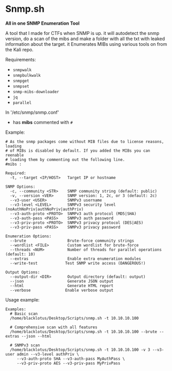 # Snmp.sh

**All in one SNMP Enumeration Tool**

A tool that I made for CTFs when SNMP is up. it will autodetect the snmp version, do a scan of the mibs and make a folder with all the txt with leaked information about the target. it  Enumerates MIBs using various tools on from the Kali repo.

Requirements:
- `snmpwalk`
- `snmpbulkwalk`
- `snmpget`
- `snmpset`
- `snmp-mibs-downloader`
- `jq`
- `parallel`

In '/etc/snmp/snmp.conf'
- has **mibs** commented with `#`

Example:
```
# As the snmp packages come without MIB files due to license reasons, loading
# of MIBs is disabled by default. If you added the MIBs you can reenable
# loading them by commenting out the following line.
#mibs :
```



```
Required:
  -t, --target <IP/HOST>   Target IP or hostname

SNMP Options:
  -c, --community <STR>    SNMP community string (default: public)
  -v, --version <VER>      SNMP version: 1, 2c, or 3 (default: 2c)
  --v3-user <USER>         SNMPv3 username
  --v3-level <LEVEL>       SNMPv3 security level (noAuthNoPriv|authNoPriv|authPriv)
  --v3-auth-proto <PROTO>  SNMPv3 auth protocol (MD5|SHA)
  --v3-auth-pass <PASS>    SNMPv3 auth password
  --v3-priv-proto <PROTO>  SNMPv3 privacy protocol (DES|AES)
  --v3-priv-pass <PASS>    SNMPv3 privacy password

Enumeration Options:
  --brute                  Brute-force community strings
  --wordlist <FILE>        Custom wordlist for brute-force
  --threads <NUM>          Number of threads for parallel operations (default: 10)
  --extras                 Enable extra enumeration modules
  --write-test            Test SNMP write access (DANGEROUS!)

Output Options:
  --output-dir <DIR>       Output directory (default: output)
  --json                   Generate JSON output
  --html                   Generate HTML report
  --verbose               Enable verbose output
```

Usage example:

```
Examples:
  # Basic scan
  /home/blacklotus/Desktop/Scripts/snmp.sh -t 10.10.10.100

  # Comprehensive scan with all features
  /home/blacklotus/Desktop/Scripts/snmp.sh -t 10.10.10.100 --brute --extras --json --html

  # SNMPv3 scan
  /home/blacklotus/Desktop/Scripts/snmp.sh -t 10.10.10.100 -v 3 --v3-user admin --v3-level authPriv \
     --v3-auth-proto SHA --v3-auth-pass MyAuthPass \
     --v3-priv-proto AES --v3-priv-pass MyPrivPass
```
